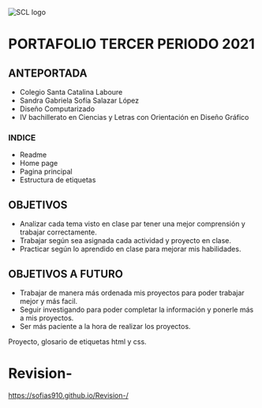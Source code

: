 ![SCL logo](https://user-images.githubusercontent.com/79658708/127585904-5c8a3aff-68f3-4a5c-822f-a17cd40f943b.png)

# PORTAFOLIO TERCER PERIODO 2021



## ANTEPORTADA


* Colegio Santa Catalina Laboure
* Sandra Gabriela Sofía Salazar López
* Diseño Computarizado
* IV bachillerato en Ciencias y Letras con Orientación en Diseño Gráfico




### INDICE

* Readme
* Home page
* Pagina principal
* Estructura de etiquetas






## OBJETIVOS


* Analizar cada tema visto en clase par tener una mejor comprensión y trabajar correctamente.
* Trabajar según sea asignada cada actividad y proyecto en clase.
* Practicar según lo aprendido en clase para mejorar mis habilidades.





## OBJETIVOS A FUTURO


* Trabajar de manera más ordenada mis proyectos para poder trabajar mejor y más facil.
* Seguir investigando para poder completar la información y ponerle más a mis proyectos.
* Ser más paciente a la hora de realizar los proyectos.



Proyecto, glosario de etiquetas html y css.



















# Revision-
https://sofias910.github.io/Revision-/
